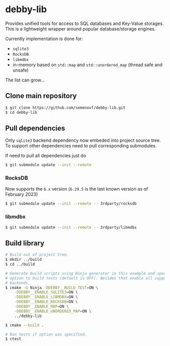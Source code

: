 # debby-lib

Provides unified tools for access to SQL databases and Key-Value storages.
This is a lightweight wrapper around popular database/storage engines.

Currently implementation is done for:

* `sqlite3`
* `RocksDB`
* `libmdbx`
* in-memory based on `std::map` and `std::unordered_map` (thread safe and unsafe)

The list can grow...

## Clone main repository

```sh
$ git clone https://github.com/semenovf/debby-lib.git
$ cd debby-lib
```

## Pull dependencies

Only `sqlite3` backend dependency now embeded into project source tree.
To support other dependencies need to pull corresponding submodules.

If need to pull all dependencies just do

```sh
$ git submodule update --init --remote
```

### RocksDB

Now supports the `6.x` version (`6.29.5` is the last known version as of February 2023)

```sh
$ git submodule update --init --remote -- 3rdparty/rocksdb
```

### libmdbx

```sh
$ git submodule update --init --remote -- 3rdparty/libmdbx
```

## Build library

```sh
# Build out of project tree.
$ mkdir ../build
$ cd ../build

# Generate build scripts using Ninja generator in this example and specify
# option to build tests (default is OFF). Besides that enable all supported
# backends.
$ cmake -G Ninja -DDEBBY__BUILD_TEST=ON \
    -DDEBBY__ENABLE_SQLITE3=ON \
    -DDEBBY__ENABLE_LIBMDBX=ON \
    -DDEBBY__ENABLE_ROCKSDB=ON \
    -DDEBBY__ENABLE_MAP=ON \
    -DDEBBY__ENABLE_UNORDERED_MAP=ON \
    ../debby-lib

$ cmake --build .

# Run tests if option was specified.
$ ctest
```

